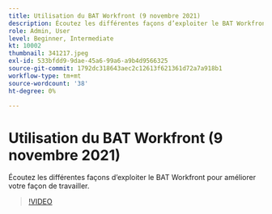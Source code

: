 ```yaml
---
title: Utilisation du BAT Workfront (9 novembre 2021)
description: Écoutez les différentes façons d’exploiter le BAT Workfront pour améliorer votre façon de travailler.
role: Admin, User
level: Beginner, Intermediate
kt: 10002
thumbnail: 341217.jpeg
exl-id: 533bfdd9-9dae-45a6-99a6-a9b4d9566325
source-git-commit: 1792dc318643aec2c12613f621361d72a7a918b1
workflow-type: tm+mt
source-wordcount: '38'
ht-degree: 0%

---
```


# Utilisation du BAT Workfront (9 novembre 2021)

Écoutez les différentes façons d’exploiter le BAT Workfront pour améliorer votre façon de travailler.

>[!VIDEO](https://video.tv.adobe.com/v/341217/?quality=12&learn=on)
